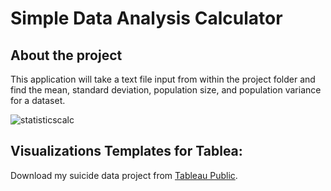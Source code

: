 # Simple Data Analysis Calculator

## About the project

This application will take a text file input from within the project folder and find the mean, standard deviation, population size, and population variance for a dataset. 

![statisticscalc](https://user-images.githubusercontent.com/110789514/209882842-33687bb2-bd64-49ae-ae16-62f28f68bef6.png)

## Visualizations Templates for Tablea: 

Download my suicide data project from [Tableau Public](https://public.tableau.com/app/profile/sheraadamsmedia/viz/SuicideDataAnalysis_16577546147860/Dashboard1).
